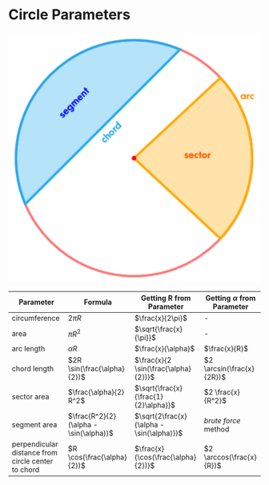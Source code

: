 # Circle Parameters

![Circle Parameters](https://github.com/damianc/dev-notes/blob/master/_images/math/circle-parameters.png "Circle Parameters")

| Parameter | Formula | Getting R from Parameter | Getting $\alpha$ from Parameter |
|--|--|--|--|
| circumference | $2{\pi}R$ | $\frac{x}{2\pi}$ | - |
| area | ${\pi}R^2$ | $\sqrt{\frac{x}{\pi}}$ | - |
| arc length | ${\alpha}R$ | $\frac{x}{\alpha}$ | $\frac{x}{R}$ |
| chord length | $2R \sin(\frac{\alpha}{2})$ | $\frac{x}{2 \sin(\frac{\alpha}{2})}$ | $2 \arcsin(\frac{x}{2R})$ |
| sector area | $\frac{\alpha}{2} R^2$ | $\sqrt{\frac{x}{\frac{1}{2}\alpha}}$ | $2 \frac{x}{R^2}$ |
| segment area | $\frac{R^2}{2}(\alpha - \sin(\alpha))$ | $\sqrt{2\frac{x}{\alpha - \sin(\alpha)}}$ | *brute force* method |
| perpendicular distance from circle center to chord | $R \cos(\frac{\alpha}{2})$ | $\frac{x}{\cos(\frac{\alpha}{2})}$ | $2 \arccos(\frac{x}{R})$ |